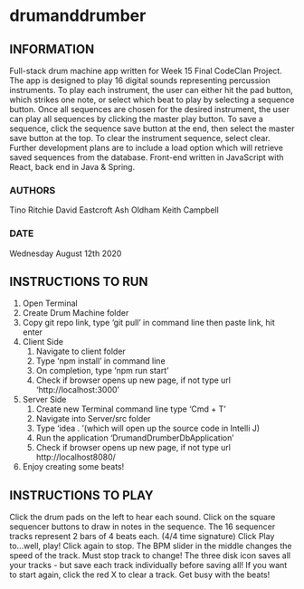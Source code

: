 # drumanddrumber

## INFORMATION
Full-stack drum machine app written for Week 15 Final CodeClan Project.
The app is designed to play 16 digital sounds representing percussion instruments.
To play each instrument, the user can either hit the pad button, which strikes one note, or select which beat to play by selecting a sequence button.
Once all sequences are chosen for the desired instrument, the user can play all sequences by clicking the master play button.
To save a sequence, click the sequence save button at the end, then select the master save button at the top.
To clear the instrument sequence, select clear.
Further development plans are to include a load option which will retrieve saved sequences from the database.
Front-end written in JavaScript with React, back end in Java & Spring.

### AUTHORS
Tino Ritchie
David Eastcroft
Ash Oldham
Keith Campbell

### DATE
Wednesday August 12th 2020

## INSTRUCTIONS TO RUN
1. Open Terminal
2. Create Drum Machine folder
3. Copy git repo link, type ‘git pull’ in command line then paste  link, hit enter
4. Client Side
	1. Navigate to client folder
	2. Type ‘npm install’ in command line
	3. On completion, type ‘npm run start’
	4. Check if browser opens up new page, if not type url ‘http://localhost:3000’
5. Server Side
	1. Create new Terminal command line type ‘Cmd + T’
	2. Navigate into Server/src folder
	3. Type ‘idea . ’(which will open up the source code in Intelli J)
	4. Run the application ‘DrumandDrumberDbApplication’
	5. Check if browser opens up new page, if not type url http://localhost8080/
6. Enjoy creating some beats!

## INSTRUCTIONS TO PLAY
Click the drum pads on the left to hear each sound.
Click on the square sequencer buttons to draw in notes in the sequence.
The 16 sequencer tracks represent 2 bars of 4 beats each. (4/4 time signature)
Click Play to...well, play! Click again to stop.
The BPM slider in the middle changes the speed of the track. Must stop track to change!
The three disk icon saves all your tracks - but save each track individually before saving all!
If you want to start again, click the red X to clear a track.
Get busy with the beats!
